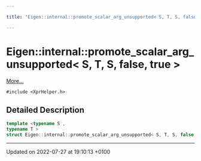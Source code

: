 ```yaml
---

title: "Eigen::internal::promote_scalar_arg_unsupported< S, T, S, false, true >"

---
```


# Eigen::internal::promote_scalar_arg_unsupported< S, T, S, false, true >



 [More...](#detailed-description)


`#include <XprHelper.h>`

## Detailed Description

```cpp
template <typename S ,
typename T >
struct Eigen::internal::promote_scalar_arg_unsupported< S, T, S, false, true >;
```

-------------------------------

Updated on 2022-07-27 at 19:10:13 +0100